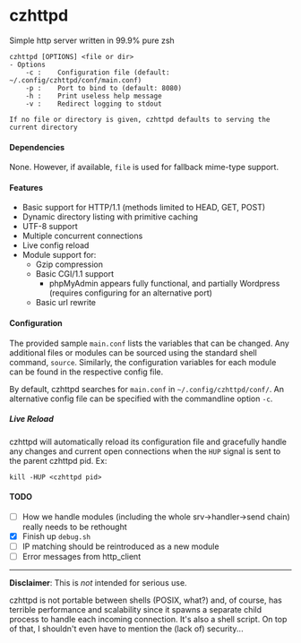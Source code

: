# czhttpd
Simple http server written in 99.9% pure zsh

```
czhttpd [OPTIONS] <file or dir>
- Options
    -c :    Configuration file (default: ~/.config/czhttpd/conf/main.conf)
    -p :    Port to bind to (default: 8080)
    -h :    Print useless help message
    -v :    Redirect logging to stdout

If no file or directory is given, czhttpd defaults to serving the current directory
```

#### Dependencies
None. However, if available, `file` is used for fallback mime-type support.

#### Features
- Basic support for HTTP/1.1 (methods limited to HEAD, GET, POST)
- Dynamic directory listing with primitive caching
- UTF-8 support
- Multiple concurrent connections
- Live config reload
- Module support for:
    - Gzip compression
    - Basic CGI/1.1 support
        - phpMyAdmin appears fully functional, and partially Wordpress (requires configuring for an alternative port)
    - Basic url rewrite

#### Configuration
The provided sample `main.conf` lists the variables that can be changed. Any additional files or modules can be sourced using the standard shell command, `source`. Similarly, the configuration variables for each module can be found in the respective config file.

By default, czhttpd searches for `main.conf` in `~/.config/czhttpd/conf/`. An alternative config file can be specified with the commandline option `-c`.

##### Live Reload
czhttpd will automatically reload its configuration file and gracefully handle any changes and current open connections when the `HUP` signal is sent to the parent czhttpd pid. Ex:

```
kill -HUP <czhttpd pid>
```

#### TODO
- [ ] How we handle modules (including the whole srv->handler->send chain) really needs to be rethought
- [X] Finish up `debug.sh`
- [ ] IP matching should be reintroduced as a new module 
- [ ] Error messages from http_client

---

**Disclaimer**: This is *not* intended for serious use.

czhttpd is not portable between shells (POSIX, what?) and, of course, has terrible performance and scalability since it spawns a separate child process to handle each incoming connection. It's also a shell script. On top of that, I shouldn't even have to mention the (lack of) security...
